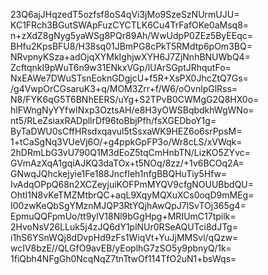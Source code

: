 23Q6ajJHqzedT5ozfsf8oS4qVi3jMo9SzeSzNUrmUJU=
KC1FRch3BGutSWApFuzCYCTLK6Cu4TrFafOKe0aMsq8=
n+zXdZ8gNyg5yaWSg8PQr89Ah/WwUdpP0ZEz5ByEEqc=
BHfu2KpsBFU8/H38sq01JBmPG8cPkT5RMdtp6pOm3BQ=
NRvpnyKSza+adOjqXYMkIghjwXYH6J7ZjNnhBNUWbQ4=
ZcftqnkI9pWuT6n9w31ENkxVGp/lUArSGptJRhqutFo=
NxEAWe7DWuSTsnEoknGDgjcU+f5R+XsPX0JhcZtQ7Gs=
/g4VwpOrCGsaruK3+q/MOM3Zrr+f/W6/oOvnlpGlRss=
N8/FYK6qG5T6BNhEERS/uYg+S2TPvB0CWMgG2Q8HX0o=
hlFWngNyYYfwINxp3OztsAH/e8H3yOWSBqbdkhWgWNo=
nt5/RLeZsiaxRADpllrDf96toBbjPfh/fsXGEDboY1g=
ByTaDWU0sCffHRsdxqavul5tSsxaWK9HEZ6o6srPpsM=
1+tCaSgNq3VUeVj6O/+g4ppkGpFP3o/Wr8cLS/xVWqk=
2hDRmLbG3vU790Q1M3dEoZ5tqCmHnbTN/LizKO5ZYvc=
GVmAzXqA1gqiAJKQ3daTOx+t5NOq/8zz/+1v6BCOq2A=
GNwqJQhckejyie1Fe188JncfIeh1nfgBBQHuTiy5Hfw=
IvAdqOPpQ68n2XCZeyjuiKOFPmMYQV9cfgNOUUBbdQU=
OhtI1N8vKeTMZMtbrQC+aqL9XqyMQXuXCs0oqD9mMEg=
I00zwKeQbSgYMznMJQP3RtYQjhAwQpJ7lSvTOj365g4=
EpmuQQFpmUo/tt9ylV18Nl9bGgHpg+MRIUmC17tpilk=
2HvoNsV26LLuk5j4zJQ6dY1plNUr0RSeAQUTci8dJTg=
i1hS6YSnWQj8dDvpHd9zFs1WiqVt+YuJjMMSvl/qQzw=
wcIV8bzE//QLGfO9avEB/yEoplhG7zSO5y9pbnyQ/1k=
1fiQbh4NFgGh0NcqNqZ7tnTtwOf114TfO2uN1+bsWqs=
